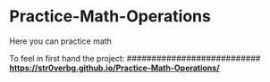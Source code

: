 # Practice-Math-Operations
Here you can practice math 

To feel in first hand the project:
###########################
**https://str0verbg.github.io/Practice-Math-Operations/**
